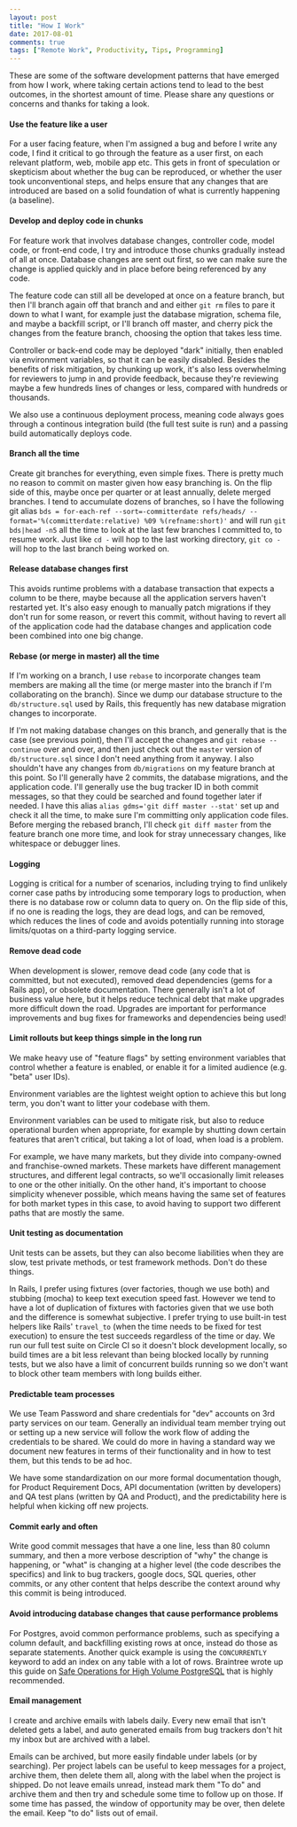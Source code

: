 ```yaml
---
layout: post
title: "How I Work"
date: 2017-08-01
comments: true
tags: ["Remote Work", Productivity, Tips, Programming]
---
```


These are some of the software development patterns that have emerged from how I work, where taking certain actions tend to lead to the best outcomes, in the shortest amount of time. Please share any questions or concerns and thanks for taking a look.

#### Use the feature like a user

For a user facing feature, when I'm assigned a bug and before I write any code, I find it critical to go through the feature as a user first, on each relevant platform, web, mobile app etc. This gets in front of speculation or skepticism about whether the bug can be reproduced, or whether the user took unconventional steps, and helps ensure that any changes that are introduced are based on a solid foundation of what is currently happening (a baseline).

#### Develop and deploy code in chunks

For feature work that involves database changes, controller code, model code, or front-end code, I try and introduce those chunks gradually instead of all at once. Database changes are sent out first, so we can make sure the change is applied quickly and in place before being referenced by any code.

The feature code can still all be developed at once on a feature branch, but then I'll branch again off that branch and and either `git rm` files to pare it down to what I want, for example just the database migration, schema file, and maybe a backfill script, or I'll branch off master, and cherry pick the changes from the feature branch, choosing the option that takes less time.

Controller or back-end code may be deployed "dark" initially, then enabled via environment variables, so that it can be easily disabled. Besides the benefits of risk mitigation, by chunking up work, it's also less overwhelming for reviewers to jump in and provide feedback, because they're reviewing maybe a few hundreds lines of changes or less, compared with hundreds or thousands.

We also use a continuous deployment process, meaning code always goes through a continous integration build (the full test suite is run) and a passing build automatically deploys code.

#### Branch all the time

Create git branches for everything, even simple fixes. There is pretty much no reason to commit on master given how easy branching is. On the flip side of this, maybe once per quarter or at least annually, delete merged branches. I tend to accumulate dozens of branches, so I have the following git alias `bds = for-each-ref --sort=-committerdate refs/heads/ --format='%(committerdate:relative) %09 %(refname:short)'` and will run `git bds|head -n5` all the time to look at the last few branches I committed to, to resume work. Just like `cd -` will hop to the last working directory, `git co -` will hop to the last branch being worked on.

#### Release database changes first

This avoids runtime problems with a database transaction that expects a column to be there, maybe because all the application servers haven't restarted yet. It's also easy enough to manually patch migrations if they don't run for some reason, or revert this commit, without having to revert all of the application code had the database changes and application code been combined into one big change.

#### Rebase (or merge in master) all the time

If I'm working on a branch, I use `rebase` to incorporate changes team members are making all the time (or merge master into the branch if I'm collaborating on the branch). Since we dump our database structure to the `db/structure.sql` used by Rails, this frequently has new database migration changes to incorporate.

If I'm not making database changes on this branch, and generally that is the case (see previous point), then I'll accept the changes and `git rebase --continue` over and over, and then just check out the `master` version of `db/structure.sql` since I don't need anything from it anyway. I also shouldn't have any changes from `db/migrations` on my feature branch at this point. So I'll generally have 2 commits, the database migrations, and the application code. I'll generally use the bug tracker ID in both commit messages, so that they could be searched and found together later if needed. I have this alias `alias gdms='git diff master --stat'` set up and check it all the time, to make sure I'm committing only application code files. Before merging the rebased branch, I'll check `git diff master` from the feature branch one more time, and look for stray unnecessary changes, like whitespace or debugger lines.

#### Logging

Logging is critical for a number of scenarios, including trying to find unlikely corner case paths by introducing some temporary logs to production, when there is no database row or column data to query on. On the flip side of this, if no one is reading the logs, they are dead logs, and can be removed, which reduces the lines of code and avoids potentially running into storage limits/quotas on a third-party logging service. 

#### Remove dead code

When development is slower, remove dead code (any code that is committed, but not executed), removed dead dependencies (gems for a Rails app), or obsolete documentation. There generally isn't a lot of business value here, but it helps reduce technical debt that make upgrades more difficult down the road. Upgrades are important for performance improvements and bug fixes for frameworks and dependencies being used!

#### Limit rollouts but keep things simple in the long run

We make heavy use of "feature flags" by setting environment variables that control whether a feature is enabled, or enable it for a limited audience (e.g. "beta" user IDs).

Environment variables are the lightest weight option to achieve this but long term, you don't want to litter your codebase with them.

Environment variables can be used to mitigate risk, but also to reduce operational burden when appropriate, for example by shutting down certain features that aren't critical, but taking a lot of load, when load is a problem.

For example, we have many markets, but they divide into company-owned and franchise-owned markets. These markets have different management structures, and different legal contracts, so we'll occasionally limit releases to one or the other initially. On the other hand, it's important to choose simplicity whenever possible, which means having the same set of features for both market types in this case, to avoid having to support two different paths that are mostly the same.

#### Unit testing as documentation

Unit tests can be assets, but they can also become liabilities when they are slow, test private methods, or test framework methods. Don't do these things.

In Rails, I prefer using fixtures (over factories, though we use both) and stubbing (mocha) to keep text execution speed fast. However we tend to have a lot of duplication of fixtures with factories given that we use both and the difference is somewhat subjective. I prefer trying to use built-in test helpers like Rails' `travel_to` (when the time needs to be fixed for test execution) to ensure the test succeeds regardless of the time or day. We run our full test suite on Circle CI so it doesn't block development locally, so build times are a bit less relevant than being blocked locally by running tests, but we also have a limit of concurrent builds running so we don't want to block other team members with long builds either.

#### Predictable team processes

We use Team Password and share credentials for "dev" accounts on 3rd party services on our team. Generally an individual team member trying out or setting up a new service will follow the work flow of adding the credentials to be shared. We could do more in having a standard way we document new features in terms of their functionality and in how to test them, but this tends to be ad hoc.

We have some standardization on our more formal documentation though, for Product Requirement Docs, API documentation (written by developers) and QA test plans (written by QA and Product), and the predictability here is helpful when kicking off new projects.

#### Commit early and often

Write good commit messages that have a one line, less than 80 column summary, and then a more verbose description of "why" the change is happening, or "what" is changing at a higher level (the code describes the specifics) and link to bug trackers, google docs, SQL queries, other commits, or any other content that helps describe the context around why this commit is being introduced.

#### Avoid introducing database changes that cause performance problems

For Postgres, avoid common performance problems, such as specifying a column default, and backfilling existing rows at once, instead do those as separate statements. Another quick example is using the `CONCURRENTLY` keyword to add an index on any table with a lot of rows. Braintree wrote up this guide on [Safe Operations for High Volume PostgreSQL](https://www.braintreepayments.com/blog/safe-operations-for-high-volume-postgresql/) that is highly recommended.

#### Email management

I create and archive emails with labels daily. Every new email that isn't deleted gets a label, and auto generated emails from bug trackers don't hit my inbox but are archived with a label.

Emails can be archived, but more easily findable under labels (or by searching). Per project labels can be useful to keep messages for a project, archive them, then delete them all, along with the label when the project is shipped. Do not leave emails unread, instead mark them "To do" and archive them and then try and schedule some time to follow up on those. If some time has passed, the window of opportunity may be over, then delete the email. Keep "to do" lists out of email.
